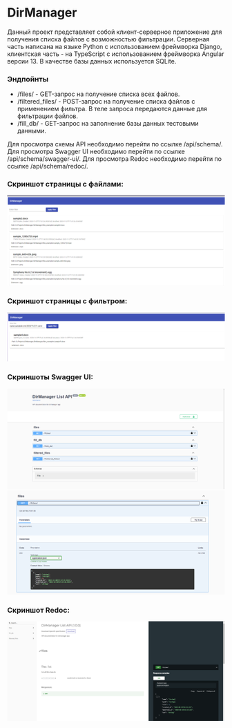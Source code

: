 # DirManager
Данный проект представляет собой клиент-серверное приложение для получения списка файлов с возможностью фильтрации. Серверная часть написана на языке Python с использованием фреймворка Django, клиентская часть - на TypeScript с использованием фреймворка Angular версии 13. В качестве базы данных используется SQLite.

### Эндпойнты
 - /files/ - GET-запрос на получение списка всех файлов.
 - /filtered_files/ - POST-запрос на получение списка файлов с применением фильтра. В теле запроса передаются данные для фильтрации файлов.
 - /fill_db/ - GET-запрос на заполнение базы данных тестовыми данными.

Для просмотра схемы API необходимо перейти по ссылке /api/schema/. Для просмотра Swagger UI необходимо перейти по ссылке /api/schema/swagger-ui/. Для просмотра Redoc необходимо перейти по ссылке /api/schema/redoc/.

### Скриншот страницы с файлами:

![img.png](images/img.png)


### Скриншот страницы с фильтром:

![img_1.png](images/img_1.png)

### Скриншоты Swagger UI:

![img_2.png](images/img_2.png)
![img_3.png](images/img_3.png)

### Скриншот Redoc:

![img_4.png](images/img_4.png)